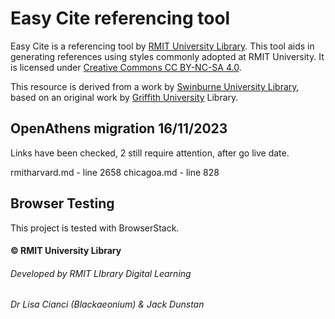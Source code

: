 # Easy Cite referencing tool

Easy Cite is a referencing tool by [RMIT University Library](https://www.rmit.edu.au/library). This tool aids in generating references using styles commonly adopted at RMIT University. It is licensed under [Creative Commons CC BY-NC-SA 4.0](https://creativecommons.org/licenses/by-nc-sa/4.0/).

This resource is derived from a work by [Swinburne University Library](https://www.swinburne.edu.au/library), based on an original work by [Griffith University](https://www.griffith.edu.au/library) Library.

## OpenAthens migration 16/11/2023

Links have been checked, 2 still require attention, after go live date.

rmitharvard.md - line 2658
chicagoa.md - line 828

## Browser Testing

This project is tested with BrowserStack.

#### © RMIT University Library

###### Developed by RMIT LIbrary Digital Learning

###### Dr Lisa Cianci (Blackaeonium) & Jack Dunstan
